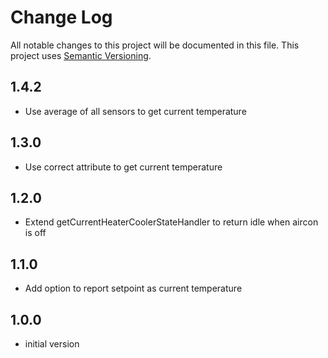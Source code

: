 # Change Log

All notable changes to this project will be documented in this file. This project uses [Semantic Versioning](https://semver.org/).

## 1.4.2

* Use average of all sensors to get current temperature

## 1.3.0

* Use correct attribute to get current temperature

## 1.2.0

* Extend getCurrentHeaterCoolerStateHandler to return idle when aircon is off

## 1.1.0

* Add option to report setpoint as current temperature

## 1.0.0

* initial version
